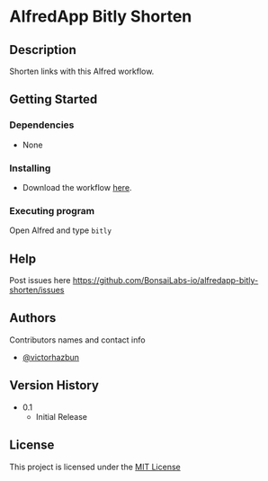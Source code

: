 # AlfredApp Bitly Shorten

## Description

Shorten links with this Alfred workflow.

## Getting Started

### Dependencies

* None

### Installing

* Download the workflow [here](https://github.com/BonsaiLabs-io/alfredapp-bitly-shorten/raw/master/bitly-shorten.alfredworkflow).

### Executing program

Open Alfred and type `bitly`

## Help

Post issues here https://github.com/BonsaiLabs-io/alfredapp-bitly-shorten/issues

## Authors

Contributors names and contact info

- [@victorhazbun](https://twitter.com/victorhazbun)

## Version History

* 0.1
    * Initial Release

## License

This project is licensed under the [MIT License](https://opensource.org/licenses/MIT)

